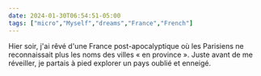 ```yaml
---
date: 2024-01-30T06:54:51-05:00
tags: ["micro","Myself","dreams","France","French"]
---
```

Hier soir, j'ai rêvé d'une France post-apocalyptique où les Parisiens ne reconnaissait plus les noms des villes « en province ». Juste avant de me réveiller, je partais à pied explorer un pays oublié et enneigé.